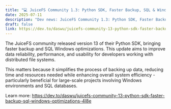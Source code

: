 ```yaml
---
title: "💻 JuiceFS Community 1.3: Python SDK, Faster Backup, SQL & Windows Optimizations"
date: 2025-07-11
description: "Dev news: JuiceFS Community 1.3: Python SDK, Faster Backup, SQL & Windows Optimizations"
draft: false
link: https://dev.to/daswu/juicefs-community-13-python-sdk-faster-backup-sql-windows-optimizations-4l8e
---
```


The JuiceFS community released version 13 of their Python SDK, bringing faster backup and SQL Windows optimizations. This update aims to improve data reliability, performance, and usability for developers working with distributed file systems.

This matters because it simplifies the process of backing up data, reducing time and resources needed while enhancing overall system efficiency - particularly beneficial for large-scale projects involving Windows environments and SQL databases.

Learn more: https://dev.to/daswu/juicefs-community-13-python-sdk-faster-backup-sql-windows-optimizations-4l8e
